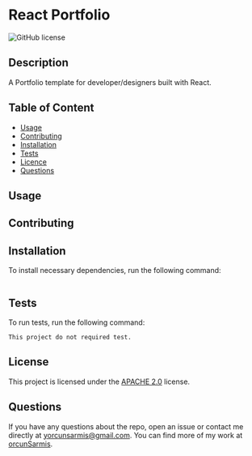   # **React Portfolio**

  ![GitHub license](https://img.shields.io/badge/license-APACHE2.0-blue.svg)
  
  ## Description 
  
  A Portfolio template for developer/designers built with React.

  ## Table of Content

  * [Usage](#usage)
  * [Contributing](#contributing)
  * [Installation](#installation)
  * [Tests](#tests)
  * [Licence](#license)
  * [Questions](#questions)

  ## Usage

  

  ## Contributing

  

  ## Installation

  To install necessary dependencies, run the following command:
  ```
  
  ```
  ## Tests

  To run tests, run the following command:
  ```
  This project do not required test.
  ```
  ## License

   This project is licensed under the [APACHE 2.0](https://www.apache.org/licenses/LICENSE-2.0) license. 

  ## Questions

  If you have any questions about the repo, open an issue or contact me directly at yorcunsarmis@gmail.com. You can find more of my work at [orcunSarmis](https://github.com/orcunSarmis/).
